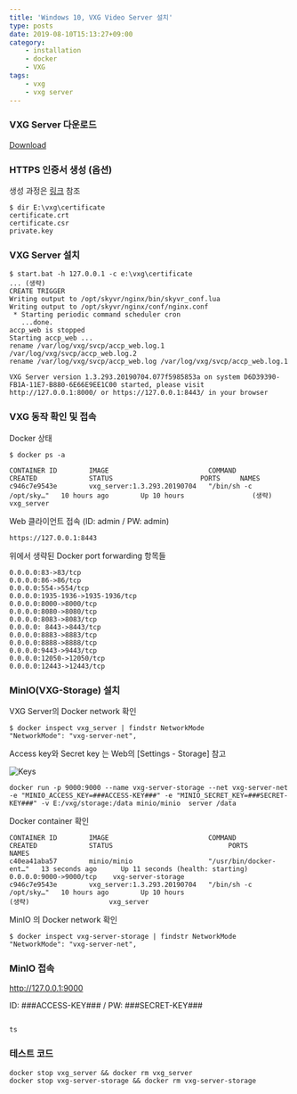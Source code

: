 ```yaml
---
title: 'Windows 10, VXG Video Server 설치'
type: posts
date: 2019-08-10T15:13:27+09:00
category:
    - installation
    - docker
    - VXG
tags:
    - vxg
    - vxg server
---
```


### VXG Server 다운로드

[Download](https://dashboard.videoexpertsgroup.com/?downloads=)

### HTTPS 인증서 생성 (옵션)

생성 과정은 [링크](../openssl_generate-cert) 참조 

    $ dir E:\vxg\certificate
    certificate.crt  
    certificate.csr  
    private.key       
    

### VXG Server 설치

    $ start.bat -h 127.0.0.1 -c e:\vxg\certificate
    ... (생략)
    CREATE TRIGGER
    Writing output to /opt/skyvr/nginx/bin/skyvr_conf.lua
    Writing output to /opt/skyvr/nginx/conf/nginx.conf
     * Starting periodic command scheduler cron
       ...done.
    accp_web is stopped
    Starting accp_web ...
    rename /var/log/vxg/svcp/accp_web.log.1 /var/log/vxg/svcp/accp_web.log.2
    rename /var/log/vxg/svcp/accp_web.log /var/log/vxg/svcp/accp_web.log.1

    VXG Server version 1.3.293.20190704.077f5985853a on system D6D39390-FB1A-11E7-B880-6E66E9EE1C00 started, please visit http://127.0.0.1:8000/ or https://127.0.0.1:8443/ in your browser

### VXG 동작 확인 및 접속

Docker 상태
    
    $ docker ps -a
        
    CONTAINER ID        IMAGE                         COMMAND                  CREATED             STATUS                      PORTS     NAMES
    c946c7e9543e        vxg_server:1.3.293.20190704   "/bin/sh -c /opt/sky…"   10 hours ago        Up 10 hours                 (생략)   vxg_server
    
Web 클라이언트 접속 (ID: admin / PW: admin)

    https://127.0.0.1:8443
    
위에서 생략된 Docker port forwarding 항목들

    0.0.0.0:83->83/tcp
    0.0.0.0:86->86/tcp
    0.0.0.0:554->554/tcp
    0.0.0.0:1935-1936->1935-1936/tcp
    0.0.0.0:8000->8000/tcp
    0.0.0.0:8080->8080/tcp
    0.0.0.0:8083->8083/tcp
    0.0.0.0: 8443->8443/tcp
    0.0.0.0:8883->8883/tcp
    0.0.0.0:8888->8888/tcp
    0.0.0.0:9443->9443/tcp
    0.0.0.0:12050->12050/tcp
    0.0.0.0:12443->12443/tcp
    

### MinIO(VXG-Storage) 설치

VXG Server의 Docker network 확인

    $ docker inspect vxg_server | findstr NetworkMode
    "NetworkMode": "vxg-server-net",

Access key와 Secret key 는 Web의 [Settings - Storage] 참고

![Keys](key.png)

    docker run -p 9000:9000 --name vxg-server-storage --net vxg-server-net -e "MINIO_ACCESS_KEY=###ACCESS-KEY###" -e "MINIO_SECRET_KEY=###SECRET-KEY###" -v E:/vxg/storage:/data minio/minio  server /data
    
Docker container 확인

    CONTAINER ID        IMAGE                         COMMAND                  CREATED             STATUS                             PORTS                     NAMES
    c40ea41aba57        minio/minio                   "/usr/bin/docker-ent…"   13 seconds ago      Up 11 seconds (health: starting)   0.0.0.0:9000->9000/tcp    vxg-server-storage
    c946c7e9543e        vxg_server:1.3.293.20190704   "/bin/sh -c /opt/sky…"   10 hours ago        Up 10 hours                        (생략)                    vxg_server


MinIO 의 Docker network 확인

    $ docker inspect vxg-server-storage | findstr NetworkMode
    "NetworkMode": "vxg-server-net",
    
### MinIO 접속

http://127.0.0.1:9000

ID: ###ACCESS-KEY### / PW: ###SECRET-KEY###

                                                                                                                                                   ts
### 테스트 코드

    docker stop vxg_server && docker rm vxg_server
    docker stop vxg-server-storage && docker rm vxg-server-storage
    